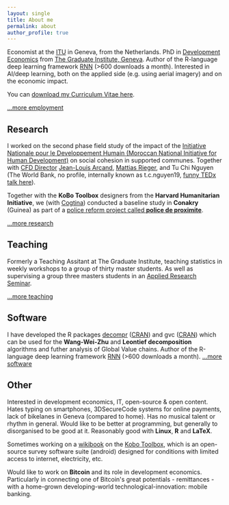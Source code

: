 ```yaml
---
layout: single
title: About me
permalink: about
author_profile: true
---
```


Economist at the [ITU](http://www.itu.int) in Geneva, from the Netherlands.
PhD in [Development Economics](http://graduateinstitute.ch/home/study/academicdepartments/international-economics/studying-economics/PhD_dvlpm_economics.html) from [The Graduate Institute, Geneva](http://graduateinstitute.ch/).
Author of the R-language deep learning framework [RNN](https://cran.r-project.org/web/packages/rnn/index.html) (>600 downloads a month).
Interested in AI/deep learning, both on the applied side (e.g. using aerial imagery) and on the economic impact.

You can [download my Curriculum Vitae here](https://github.com/bquast/Curriculum-Vitae/raw/master/CurriculumVitaeQuast.pdf).

[...more employment](/employment)


Research
-----------------
I worked on the second phase field study of the impact of the 
[Initiative Nationale pour le Developpement Humain (Moroccan National Initiative for Human Development)](http://www.indh.gov.ma/index.php/en/)
on social cohesion in supported communes.
Together with [CFD Director](http://graduateinstitute.ch/home/research/centresandprogrammes/cfd.html)
[Jean-Louis Arcand](https://en.wikipedia.org/wiki/Jean-Louis_Arcand),
[Mattias Rieger](http://www.eui.eu/ProgrammesAndFellowships/MaxWeberProgramme/People/MaxWeberFellows/Fellows2013-2014/Rieger.aspx),
and Tu Chi Nguyen (The World Bank, no profile, internally known as t.c.nguyen19, [funny TEDx talk here](https://www.youtube.com/watch?v=vz4aom2cYUw)).

Together with the **KoBo Toolbox** designers from the **Harvard Humanitarian Initiative**,
we (with [Cogtina](http://coginta.org/)) conducted a baseline study in **Conakry** (Guinea) as part of a [police reform project called **police de proximite**](http://www.coginta.org/uploads/documents/16054bef85057f42b00451190c0b6cc5effbab38.pdf).

[...more research](/research)


Teaching
-----------------
Formerly a Teaching Assitant at The Graduate Institute, teaching statistics in weekly workshops to a group of thirty master students. As well as supervising a group three masters students in an [Applied Research Seminar](http://graduateinstitute.ch/home/study/courses/cours-2014-2015/masters-interdisciplinaires/mia/ia064---applied-research-seminar.html).

[...more teaching](/teaching)


Software
-----------------

I have developed the R packages [decompr](https://qua.st/decompr) ([CRAN](http://cran.r-project.org/web/packages/decompr/)) and gvc ([CRAN](http://cran.r-project.org/web/packages/gvc/index.html)) which can be used for the **Wang-Wei-Zhu** and **Leontief decomposition** algorithms and futher analysis of Global Value chains.
Author of the R-language deep learning framework [RNN](https://cran.r-project.org/web/packages/rnn/index.html) (>600 downloads a month).
[...more software](/software)


Other
-----------------
Interested in development economics, IT, open-source & open content.
Hates typing on smartphones, 3DSecureCode systems for online payments,
lack of bikelanes in Geneva (compared to home).
Has no musical talent or rhythm in general.
Would like to be better at programming, but generally to disorganised to be good at it.
Reasonably good with **Linux**, **R** and **LaTeX**.

Sometimes working on a [wikibook](https://en.wikibooks.org/wiki/KoBo_Toolbox) on the [Kobo Toolbox](http://www.kobotoolbox.org/),
which is an open-source survey software suite (android) designed for conditions with limited access to internet, electricity, etc.

Would like to work on **Bitcoin** and its role in development economics. Particularly in connecting one of Bitcoin's great potentials - remittances - with a home-grown developing-world technological-innovation: mobile banking.
